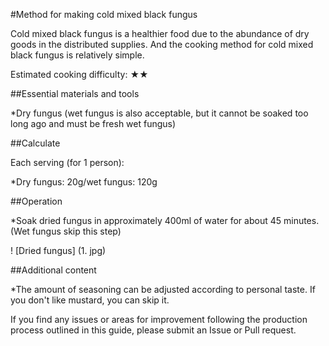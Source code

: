 #Method for making cold mixed black fungus

Cold mixed black fungus is a healthier food due to the abundance of dry goods in the distributed supplies. And the cooking method for cold mixed black fungus is relatively simple.

Estimated cooking difficulty: ★★

##Essential materials and tools

*Dry fungus (wet fungus is also acceptable, but it cannot be soaked too long ago and must be fresh wet fungus)

##Calculate

Each serving (for 1 person):

*Dry fungus: 20g/wet fungus: 120g

##Operation

*Soak dried fungus in approximately 400ml of water for about 45 minutes. (Wet fungus skip this step)

! [Dried fungus] (1. jpg)

##Additional content

*The amount of seasoning can be adjusted according to personal taste. If you don't like mustard, you can skip it.

If you find any issues or areas for improvement following the production process outlined in this guide, please submit an Issue or Pull request.